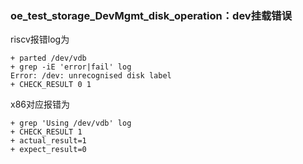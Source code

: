 ### oe_test_storage_DevMgmt_disk_operation：dev挂载错误

riscv报错log为

```
+ parted /dev/vdb
+ grep -iE 'error|fail' log
Error: /dev: unrecognised disk label
+ CHECK_RESULT 0 1
```

x86对应报错为

```
+ grep 'Using /dev/vdb' log
+ CHECK_RESULT 1
+ actual_result=1
+ expect_result=0
```

